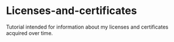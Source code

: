 # Licenses-and-certificates
Tutorial intended for information about my licenses and certificates acquired over time.
